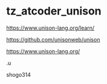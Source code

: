 # tz_atcoder_unison


https://www.unison-lang.org/learn/

https://github.com/unisonweb/unison

https://www.unison-lang.org/

.u

shogo314
